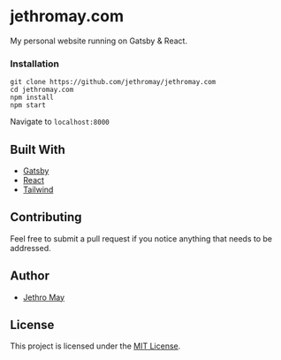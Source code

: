 # jethromay.com

My personal website running on Gatsby & React.

### Installation

```
git clone https://github.com/jethromay/jethromay.com
cd jethromay.com
npm install
npm start
```

Navigate to ```localhost:8000```

## Built With

* [Gatsby](https://www.gatsbyjs.org) 
* [React](https://reactjs.org/)
* [Tailwind](https://tailwindcss.com/)

## Contributing

Feel free to submit a pull request if you notice anything that needs to be addressed.

## Author

* [Jethro May](https://jethromay.com)

## License

This project is licensed under the [MIT License](LICENSE.md).
